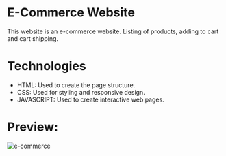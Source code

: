 # E-Commerce Website
This website is an e-commerce website. Listing of products, adding to cart and cart shipping.

# Technologies
<ul>
	<li>HTML: Used to create the page structure.</li>
	<li>CSS: Used for styling and responsive design.</li>
 	<li>JAVASCRIPT: Used to create interactive web pages.</li>
</ul>

# Preview:
![e-commerce](https://github.com/user-attachments/assets/65956255-55e0-4f9f-884e-3c580692d570)

